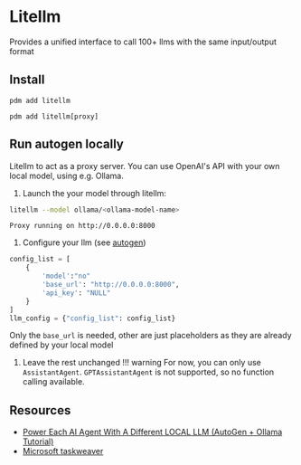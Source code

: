 # Litellm
Provides a unified interface to call 100+ llms with the same input/output format

## Install
`pdm add litellm`

`pdm add litellm[proxy]`

## Run autogen locally
Litellm to act as a proxy server. You can use OpenAI's API with your own local model, using e.g. Ollama.

1. Launch the your model through litellm:
```bash
litellm --model ollama/<ollama-model-name>
```
```
Proxy running on http://0.0.0.0:8000
```
1. Configure your llm (see [autogen](./autogen.md#agents))
```python
config_list = [
    {
        'model':"no"
        'base_url': "http://0.0.0.0:8000",
        'api_key': "NULL"
    }
]
llm_config = {"config_list": config_list}
```
Only the `base_url` is needed, other are just placeholders as they are already defined by your local model

1. Leave the rest unchanged
!!! warning
    For now, you can only use `AssistantAgent`.
    `GPTAssistantAgent` is not supported, so no function calling available.

## Resources

- [Power Each AI Agent With A Different LOCAL LLM (AutoGen + Ollama Tutorial)](https://www.youtube.com/watch?v=y7wMTwJN7rA&t=693s)
- [Microsoft taskweaver](https://microsoft.github.io/TaskWeaver/docs/llms/liteLLM/)